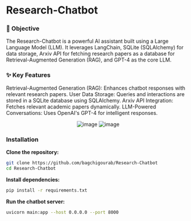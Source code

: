 # Research-Chatbot
### 🚀 Objective
The Research-Chatbot is a powerful AI assistant built using a Large Language Model (LLM). It leverages LangChain, SQLite (SQLAlchemy) for data storage, Arxiv API for fetching research papers as a database for Retrieval-Augmented Generation (RAG), and GPT-4 as the core LLM.

### ✨ Key Features
Retrieval-Augmented Generation (RAG): Enhances chatbot responses with relevant research papers.
User Data Storage: Queries and interactions are stored in a SQLite database using SQLAlchemy.
Arxiv API Integration: Fetches relevant academic papers dynamically.
LLM-Powered Conversations: Uses OpenAI's GPT-4 for intelligent responses.
<div align="center">
  <img src="https://github.com/user-attachments/assets/e33a9370-8fcb-4842-9a81-c1045f42da4f" alt="image">
  <img src="https://github.com/user-attachments/assets/73d3832c-502a-4f07-840b-d327d73602f8" alt="image">
</div>


### Installation
**Clone the repository:**
```bash
git clone https://github.com/bagchigourab/Research-Chatbot
cd Research-Chatbot
```

**Install dependencies:**
```bash
pip install -r requirements.txt
```

**Run the chatbot server:**
```bash
uvicorn main:app --host 0.0.0.0 --port 8000
```

